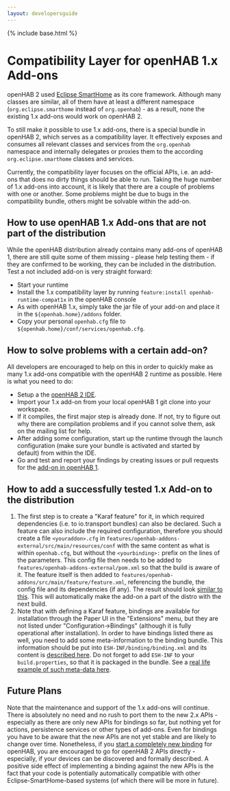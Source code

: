 ```yaml
---
layout: developersguide
---
```


{% include base.html %}

# Compatibility Layer for openHAB 1.x Add-ons

openHAB 2 used [Eclipse SmartHome](https://www.eclipse.org/smarthome/) as its core framework. Although many classes are similar, all of them have at least a different namespace (`org.eclipse.smarthome` instead of `org.openhab`) - as a result, none the existing 1.x add-ons would work on openHAB 2.

To still make it possible to use 1.x add-ons, there is a special bundle in openHAB 2, which serves as a compatibility layer. It effectively exposes and consumes all relevant classes and services from the `org.openhab` namespace and internally delegates or proxies them to the according `org.eclipse.smarthome` classes and services.

Currently, the compatibility layer focuses on the official APIs, i.e. an add-ons that does no dirty things should be able to run. Taking the huge number of 1.x add-ons into account, it is likely that there are a couple of problems with one or another. Some problems might be due to bugs in the compatibility bundle, others might be solvable within the add-on.

## How to use openHAB 1.x Add-ons that are not part of the distribution
 
While the openHAB distribution already contains many add-ons of openHAB 1, there are still quite some of them missing - please help testing them - if they are confirmed to be working, they can be included in the distribution.
Test a not included add-on is very straight forward: 
 - Start your runtime
 - Install the 1.x compatibility layer by running `feature:install openhab-runtime-compat1x` in the openHAB console 
 - As with openHAB 1.x, simply take the jar file of your add-on and place it in the `${openhab.home}/addons` folder.
 - Copy your personal `openhab.cfg` file to `${openhab.home}/conf/services/openhab.cfg`.
 
## How to solve problems with a certain add-on?
 
All developers are encouraged to help on this in order to quickly make as many 1.x add-ons compatible with the openHAB 2 runtime as possible.
Here is what you need to do:
 - Setup a the [openHAB 2 IDE](../development/ide.html).
 - Import your 1.x add-on from your local openHAB 1 git clone into your workspace.
 - If it compiles, the first major step is already done. If not, try to figure out why there are compilation problems and if you cannot solve them, ask on the mailing list for help. 
 - After adding some configuration, start up the runtime through the launch configuration (make sure your bundle is activated and started by default) from within the IDE.
 - Go and test and report your findings by creating issues or pull requests for the [add-on in openHAB 1](https://github.com/openhab/openhab/issues).
 
## How to add a successfully tested 1.x Add-on to the distribution
 
1. The first step is to create a "Karaf feature" for it, in which required dependencies (i.e. to io.transport bundles) can also be declared. Such a feature can also include the required configuration, therefore you should create a file `<youraddon>.cfg` in `features/openhab-addons-external/src/main/resources/conf` with the same content as what is within `openhab.cfg`, but without the `<yourbinding>:` prefix on the lines of the parameters. 
This config file then needs to be added to `features/openhab-addons-external/pom.xml` so that the build is aware of it.
The feature itself is then added to `features/openhab-addons/src/main/feature/feature.xml`, referencing the bundle, the config file and its dependencies (if any). The result should look [similar to this](https://github.com/openhab/openhab/pull/3988/files).
This will automatically make the add-on a part of the distro with the next build.
1. Note that with defining a Karaf feature, bindings are available for installation through the Paper UI in the "Extensions" menu, but they are not listed under "Configuration->Bindings" (although it is fully operational after installation). In order to have bindings listed there as well, you need to add some meta-information to the binding bundle. This information should be put into `ESH-INF/binding/binding.xml` and its content is [described here](https://www.eclipse.org/smarthome/documentation/development/bindings/xml-reference.html#xml-structure-for-binding-definitions). Do not forget to add `ESH-INF` to your `build.properties`, so that it is packaged in the bundle. See a [real life example of such meta-data here](https://github.com/openhab/openhab/pull/4271/files).


## Future Plans

Note that the maintenance and support of the 1.x add-ons will continue. There is absolutely no need and no rush to port them to the new 2.x APIs - especially as there are only new APIs for bindings so far, but nothing yet for actions, persistence services or other types of add-ons. Even for bindings you have to be aware that the new APIs are not yet stable and are likely to change over time. Nonetheless, if you [start a completely new binding](../development/bindings.html) for openHAB, you are encouraged to go for openHAB 2 APIs directly - especially, if your devices can be discovered and formally described. A positive side effect of implementing a binding against the new APIs is the fact that your code is potentially automatically compatible with other Eclipse-SmartHome-based systems (of which there will be more in future).
